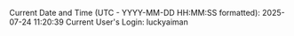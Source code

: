 Current Date and Time (UTC - YYYY-MM-DD HH:MM:SS formatted): 2025-07-24 11:20:39
Current User's Login: luckyaiman
